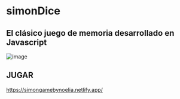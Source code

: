 # simonDice

## El clásico juego de memoria desarrollado en Javascript 


![image](https://user-images.githubusercontent.com/99737640/194333564-43c28b6e-8362-453c-8e7f-9fd47e522a52.png)


## JUGAR
https://simongamebynoelia.netlify.app/
